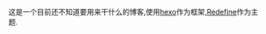 这是一个目前还不知道要用来干什么的博客,使用[hexo](https://hexo.io/)作为框架,[Redefine](https://github.com/EvanNotFound/hexo-theme-redefine)作为主题.